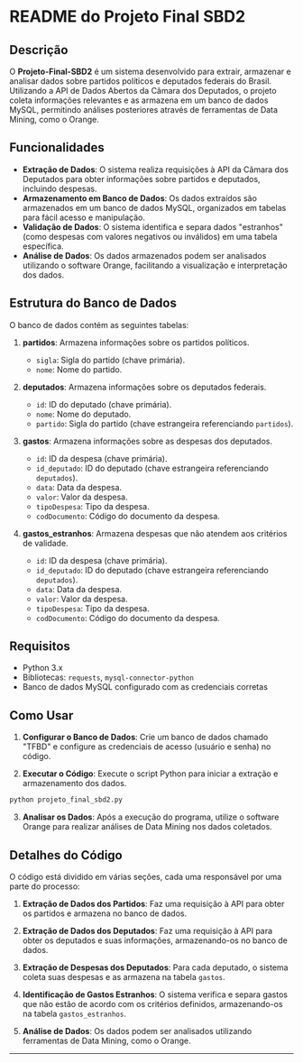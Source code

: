 # README do Projeto Final SBD2

## Descrição

O **Projeto-Final-SBD2** é um sistema desenvolvido para extrair, armazenar e analisar dados sobre partidos políticos e deputados federais do Brasil. Utilizando a API de Dados Abertos da Câmara dos Deputados, o projeto coleta informações relevantes e as armazena em um banco de dados MySQL, permitindo análises posteriores através de ferramentas de Data Mining, como o Orange.

## Funcionalidades

- **Extração de Dados**: O sistema realiza requisições à API da Câmara dos Deputados para obter informações sobre partidos e deputados, incluindo despesas.
- **Armazenamento em Banco de Dados**: Os dados extraídos são armazenados em um banco de dados MySQL, organizados em tabelas para fácil acesso e manipulação.
- **Validação de Dados**: O sistema identifica e separa dados "estranhos" (como despesas com valores negativos ou inválidos) em uma tabela específica.
- **Análise de Dados**: Os dados armazenados podem ser analisados utilizando o software Orange, facilitando a visualização e interpretação dos dados.

## Estrutura do Banco de Dados

O banco de dados contém as seguintes tabelas:

1. **partidos**: Armazena informações sobre os partidos políticos.
   - `sigla`: Sigla do partido (chave primária).
   - `nome`: Nome do partido.

2. **deputados**: Armazena informações sobre os deputados federais.
   - `id`: ID do deputado (chave primária).
   - `nome`: Nome do deputado.
   - `partido`: Sigla do partido (chave estrangeira referenciando `partidos`).

3. **gastos**: Armazena informações sobre as despesas dos deputados.
   - `id`: ID da despesa (chave primária).
   - `id_deputado`: ID do deputado (chave estrangeira referenciando `deputados`).
   - `data`: Data da despesa.
   - `valor`: Valor da despesa.
   - `tipoDespesa`: Tipo da despesa.
   - `codDocumento`: Código do documento da despesa.

4. **gastos_estranhos**: Armazena despesas que não atendem aos critérios de validade.
   - `id`: ID da despesa (chave primária).
   - `id_deputado`: ID do deputado (chave estrangeira referenciando `deputados`).
   - `data`: Data da despesa.
   - `valor`: Valor da despesa.
   - `tipoDespesa`: Tipo da despesa.
   - `codDocumento`: Código do documento da despesa.

## Requisitos

- Python 3.x
- Bibliotecas: `requests`, `mysql-connector-python`
- Banco de dados MySQL configurado com as credenciais corretas

## Como Usar

1. **Configurar o Banco de Dados**: Crie um banco de dados chamado "TFBD" e configure as credenciais de acesso (usuário e senha) no código.

2. **Executar o Código**: Execute o script Python para iniciar a extração e armazenamento dos dados.

```bash
python projeto_final_sbd2.py
```

3. **Analisar os Dados**: Após a execução do programa, utilize o software Orange para realizar análises de Data Mining nos dados coletados.

## Detalhes do Código

O código está dividido em várias seções, cada uma responsável por uma parte do processo:

1. **Extração de Dados dos Partidos**: Faz uma requisição à API para obter os partidos e armazena no banco de dados.

2. **Extração de Dados dos Deputados**: Faz uma requisição à API para obter os deputados e suas informações, armazenando-os no banco de dados.

3. **Extração de Despesas dos Deputados**: Para cada deputado, o sistema coleta suas despesas e as armazena na tabela `gastos`.

4. **Identificação de Gastos Estranhos**: O sistema verifica e separa gastos que não estão de acordo com os critérios definidos, armazenando-os na tabela `gastos_estranhos`.

5. **Análise de Dados**: Os dados podem ser analisados utilizando ferramentas de Data Mining, como o Orange.

---
